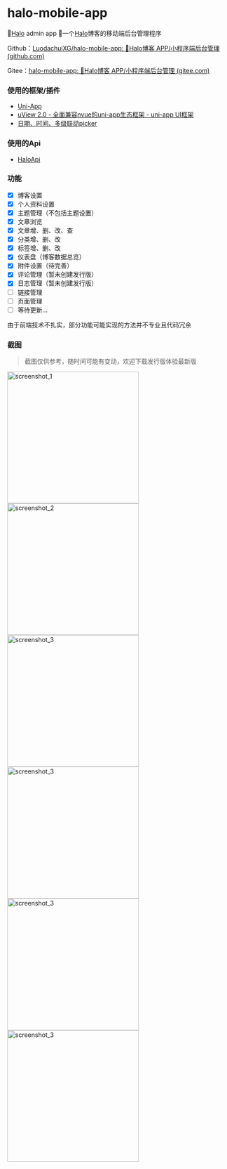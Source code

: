 # halo-mobile-app

📱[Halo](https://halo.run/) admin app
📱一个[Halo](https://halo.run/)博客的移动端后台管理程序

Github：[LuodachuiXG/halo-mobile-app: 📱Halo博客 APP/小程序端后台管理 (github.com)](https://github.com/LuodachuiXG/halo-mobile-app)

Gitee：[halo-mobile-app: 📱Halo博客 APP/小程序端后台管理 (gitee.com)](https://gitee.com/luodachui/halo-mobile-app)



### 使用的框架/插件

- [Uni-App](https://uniapp.dcloud.io/)
- [uView 2.0 - 全面兼容nvue的uni-app生态框架 - uni-app UI框架](https://uviewui.com)
- [日期、时间、多级联动picker](https://ext.dcloud.net.cn/plugin?id=273)



### 使用的Api

- [HaloApi](https://api.halo.run/admin-api.html)



### 功能

- [x] 博客设置
- [x] 个人资料设置
- [x] 主题管理（不包括主题设置）
- [x] 文章浏览
- [x] 文章增、删、改、查
- [x] 分类增、删、改
- [x] 标签增、删、改
- [x] 仪表盘（博客数据总览）
- [x] 附件设置（待完善）
- [x] 评论管理（暂未创建发行版）
- [x] 日志管理（暂未创建发行版）
- [ ] 链接管理
- [ ] 页面管理
- [ ] 等待更新...

由于前端技术不扎实，部分功能可能实现的方法并不专业且代码冗余

### 截图

> 截图仅供参考，随时间可能有变动，欢迎下载发行版体验最新版

<img src="https://ldc-1251523367.cos.ap-beijing.myqcloud.com/luodachui/1647363902018_1647364074506.png" width = "300"  alt="screenshot_1"  />



<img src="https://ldc-1251523367.cos.ap-beijing.myqcloud.com/luodachui/23335_1647364074615.png" width = "300"  alt="screenshot_2"  />

<img src="https://ldc-1251523367.cos.ap-beijing.myqcloud.com/luodachui/1647363908507_1647364074469.png" width = "300"  alt="screenshot_3"  />

<img src="https://ldc-1251523367.cos.ap-beijing.myqcloud.com/luodachui/1647363913189_1647364076530.png" width = "300"  alt="screenshot_3"  />

<img src="https://ldc-1251523367.cos.ap-beijing.myqcloud.com/luodachui/1647363918037_1647364076506.png" width = "300"  alt="screenshot_3"  />

<img src="https://ldc-1251523367.cos.ap-beijing.myqcloud.com/luodachui/1647363922895_1647364076987.png" width = "300"  alt="screenshot_3"  />

